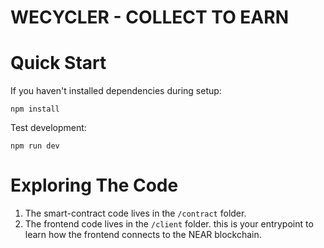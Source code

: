 WECYCLER - COLLECT TO EARN
==================


Quick Start
===========

If you haven't installed dependencies during setup:

    npm install

Test development:

    npm run dev




Exploring The Code
==================

1. The smart-contract code lives in the `/contract` folder. 
2. The frontend code lives in the `/client` folder. 
   this is your entrypoint to learn how the frontend connects to the NEAR blockchain.



